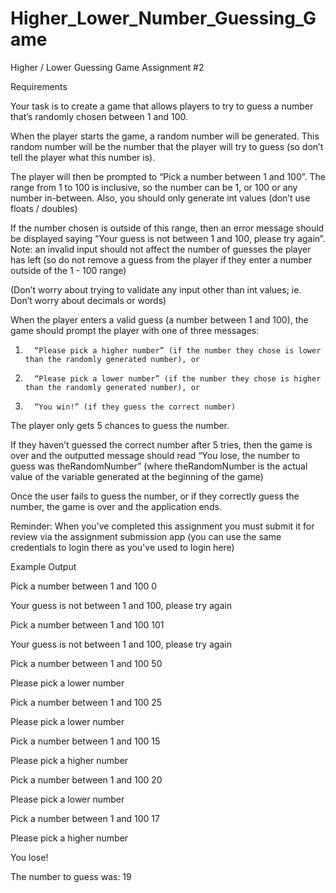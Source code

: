 # Higher_Lower_Number_Guessing_Game
Higher / Lower Guessing Game
Assignment #2
 
Requirements

Your task is to create a game that allows players to try to guess a number that’s randomly chosen between 1 and 100.

When the player starts the game, a random number will be generated. This random number will be the number that the player will try to guess (so don’t tell the player what this number is).

The player will then be prompted to “Pick a number between 1 and 100”. The range from 1 to 100 is inclusive, so the number can be 1, or 100 or any number in-between. Also, you should only generate int values (don’t use floats / doubles)

If the number chosen is outside of this range, then an error message should be displayed saying “Your guess is not between 1 and 100, please try again”. Note: an invalid input should not affect the number of guesses the player has left (so do not remove a guess from the player if they enter a number outside of the 1 - 100 range)

(Don’t worry about trying to validate any input other than int values; ie. Don’t worry about decimals or words)

When the player enters a valid guess (a number between 1 and 100), the game should prompt the player with one of three messages:


1.       “Please pick a higher number” (if the number they chose is lower than the randomly generated number), or


2.       “Please pick a lower number” (if the number they chose is higher than the randomly generated number), or


3.       “You win!” (if they guess the correct number)


The player only gets 5 chances to guess the number.

If they haven’t guessed the correct number after 5 tries, then the game is over and the outputted message should read “You lose, the number to guess was theRandomNumber” (where theRandomNumber is the actual value of the variable generated at the beginning of the game)

Once the user fails to guess the number, or if they correctly guess the number, the game is over and the application ends.

Reminder: When you've completed this assignment you must submit it for review via the assignment submission app (you can use the same credentials to login there as you've used to login here)


Example Output

Pick a number between 1 and 100 0

Your guess is not between 1 and 100, please try again

Pick a number between 1 and 100 101

Your guess is not between 1 and 100, please try again

Pick a number between 1 and 100 50

Please pick a lower number

Pick a number between 1 and 100 25

Please pick a lower number

Pick a number between 1 and 100 15

Please pick a higher number

Pick a number between 1 and 100 20

Please pick a lower number

Pick a number between 1 and 100 17

Please pick a higher number

You lose!

The number to guess was: 19
